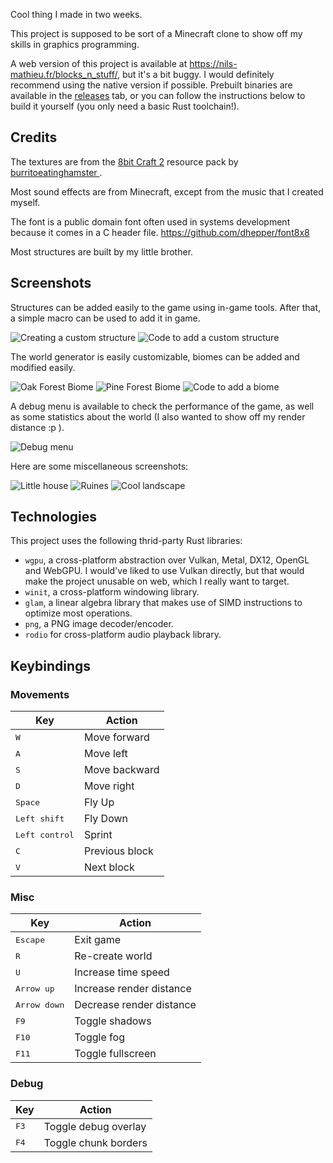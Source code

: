 Cool thing I made in two weeks.

This project is supposed to be sort of a Minecraft clone to show off my skills in graphics
programming.

A web version of this project is available at https://nils-mathieu.fr/blocks_n_stuff/, but it's a bit buggy. I would definitely recommend using the native version if possible. Prebuilt binaries are available in the [releases] tab, or you can follow
the instructions below to build it yourself (you only need a basic Rust toolchain!).

[releases]: https://github.com/nils-mathieu/blocks_n_stuff/releases

## Credits

The textures are from the [8bit Craft 2](resourcepack) resource pack by [burritoeatinghamster
].

[resourcepack]: https://www.curseforge.com/minecraft/texture-packs/tobiks-8-bitcraft-2
[burritoeatinghamster]: https://www.curseforge.com/members/burritoeatinghamster/projects

Most sound effects are from Minecraft, except from the music that I created myself.

The font is a public domain font often used in systems development because it comes in a
C header file. <https://github.com/dhepper/font8x8>

Most structures are built by my little brother.

## Screenshots

Structures can be added easily to the game using in-game tools. After that, a simple macro
can be used to add it in game.

![Creating a custom structure](images/structure_edition.png)
![Code to add a custom structure](images/adding_structures.png)

The world generator is easily customizable, biomes can be added and modified easily.

![Oak Forest Biome](images/oak_forest.png)
![Pine Forest Biome](images/pine_forest.png)
![Code to add a biome](images/adding_a_biome.png)

A debug menu is available to check the performance of the game, as well as
some statistics about the world (I also wanted to show off my render distance :p ).

![Debug menu](images/render_distance.png)

Here are some miscellaneous screenshots:

![Little house](images/house.png)
![Ruines](images/ruines.png)
![Cool landscape](images/landscape.png)


## Technologies

This project uses the following thrid-party Rust libraries:

- `wgpu`, a cross-platform abstraction over Vulkan, Metal, DX12, OpenGL and WebGPU. I would've
  liked to use Vulkan directly, but that would make the project unusable on web, which I really
  want to target.
- `winit`, a cross-platform windowing library.
- `glam`, a linear algebra library that makes use of SIMD instructions to optimize most operations.
- `png`, a PNG image decoder/encoder.
- `rodio` for cross-platform audio playback library.

## Keybindings

### Movements

| Key                     | Action         |
| ----------------------- | -------------- |
| <kbd>W</kbd>            | Move forward   |
| <kbd>A</kbd>            | Move left      |
| <kbd>S</kbd>            | Move backward  |
| <kbd>D</kbd>            | Move right     |
| <kbd>Space</kbd>        | Fly Up         |
| <kbd>Left shift</kbd>   | Fly Down       |
| <kbd>Left control</kbd> | Sprint         |
| <kbd>C</kbd>            | Previous block |
| <kbd>V</kbd>            | Next block     |

### Misc

| Key                   | Action                   |
| --------------------- | ------------------------ |
| <kbd>Escape</kbd>     | Exit game                |
| <kbd>R</kbd>          | Re-create world          |
| <kbd>U</kbd>          | Increase time speed      |
| <kbd>Arrow up</kbd>   | Increase render distance |
| <kbd>Arrow down</kbd> | Decrease render distance |
| <kbd>F9</kbd>         | Toggle shadows           |
| <kbd>F10</kbd>        | Toggle fog               |
| <kbd>F11</kbd>        | Toggle fullscreen        |

### Debug

| Key           | Action               |
| ------------- | -------------------- |
| <kbd>F3</kbd> | Toggle debug overlay |
| <kbd>F4</kbd> | Toggle chunk borders |
